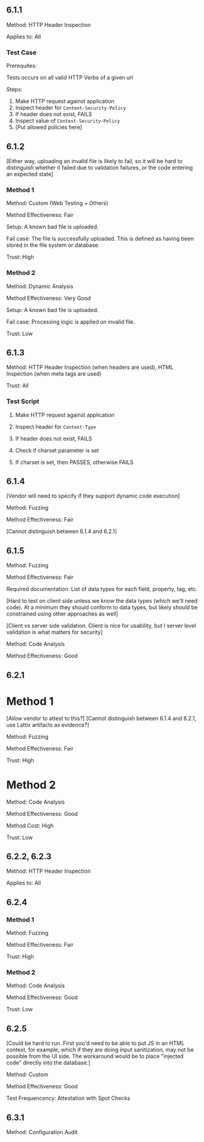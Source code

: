 ## 6.1.1

Method: HTTP Header Inspection

Applies to: All

### Test Case

Prerequites:

Tests occurs on all valid HTTP Verbs of a given url

Steps:

1. Make HTTP request against application
2. Inspect header for `Content-Security-Policy`
3. If header does not exist, FAILS
4. Inspect value of `Contest-Security-Policy`
5. [Put allowed policies here]

## 6.1.2

[Either way, uploading an invalid file is likely to fail, so it will be hard to distinguish whether it failed due to validation failures, or the code entering an expected state]

### Method 1

Method: Custom (Web Testing + Others)

Method Effectiveness: Fair

Setup: A known bad file is uploaded.

Fail case: The file is successfully uploaded. This is defined as having been stored in the file system or database.

Trust: High

### Method 2

Method: Dynamic Analysis

Method Effectiveness: Very Good

Setup: A known bad file is uploaded.

Fail case: Processing logic is applied on invalid file.

Trust: Low

## 6.1.3

Method: HTTP Header Inspection (when headers are used), HTML Inspection (when meta tags are used)

Trust: All

### Test Script

1. Make HTTP request against application
2. Inspect header for `Content-Type`
3. If header does not exist, FAILS
4. Check if charset parameter is set

5. If charset is set, then PASSES, otherwise FAILS

## 6.1.4

[Vendor will need to specify if they support dynamic code execution]

Method: Fuzzing

Method Effectiveness: Fair

[Cannot distinguish between 6.1.4 and 6.2.1]

## 6.1.5

Method: Fuzzing

Method Effectiveness: Fair

Required documentation: List of data types for each field, property, tag, etc.

[Hard to test on client side unless we know the data types (which we'll need code). At a minimum they should conform to data types, but likely should be constrained using other approaches as well]

[Client vs server side validation. Client is nice for usability, but I server level validation is what matters for security]

Method: Code Analysis

Method Effectiveness: Good

## 6.2.1

# Method 1

[Allow vendor to attest to this?]
[Cannot distinguish between 6.1.4 and 6.2.1, use Lattix artifacts as evidence?]

Method: Fuzzing

Method Effectiveness: Fair

Trust: High

# Method 2

Method: Code Analysis

Method Effectiveness: Good

Method Cost: High

Trust: Low

## 6.2.2, 6.2.3

Method: HTTP Header Inspection

Applies to: All

## 6.2.4

### Method 1

Method: Fuzzing

Method Effectiveness: Fair

Trust: High

### Method 2

Method: Code Analysis

Method Effectiveness: Good

Trust: Low

## 6.2.5

[Could be hard to run. First you'd need to be able to put JS in an HTML context, for example, which if they are doing input sanitization, may not be possible from the UI side. The workaround would be to place "injected code" directly into the database.]

Method: Custom

Method Effectiveness: Good

Test Frequencency: Attestation with Spot Checks

## 6.3.1

Method: Configuration Audit